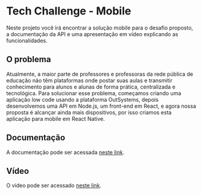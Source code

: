 # Tech Challenge - Mobile

Neste projeto você irá encontrar a solução mobile para o desafio proposto, a documentação da API e uma apresentação em vídeo explicando as funcionalidades.

## O problema

Atualmente, a maior parte de professores e professoras da rede pública de educação não têm plataformas onde postar suas aulas e transmitir conhecimento para alunos e alunas de forma prática,
centralizada e tecnológica. Para solucionar esse problema, começamos criando uma aplicação low code usando a plataforma OutSystems, depois desenvolvemos uma API em Node.js, um front-end em React,
e agora nossa proposta é alcançar ainda mais dispositivos, por isso criamos esta aplicação para mobile em React Native.

## Documentação
A documentação pode ser acessada [neste link](https://docs.google.com/document/d/175VmzDTbC-1npQpVBXBCheg3R89p6tKh558XW8poqlc/edit?usp=sharing).

## Vídeo
O vídeo pode ser acessado [neste link](https://#).
